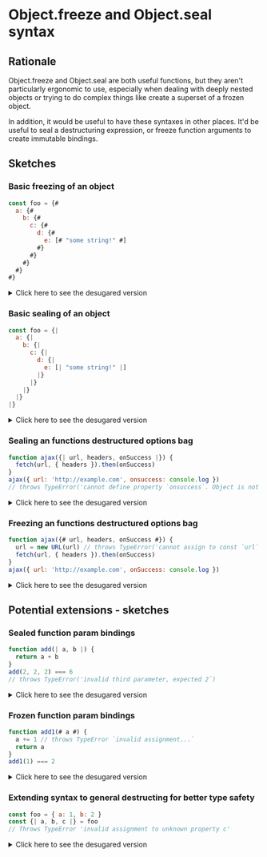 # Object.freeze and Object.seal syntax

## Rationale

Object.freeze and Object.seal are both useful functions, but they aren't particularly ergonomic to use, especially when dealing with deeply nested objects or trying to do complex things like create a superset of a frozen object.

In addition, it would be useful to have these syntaxes in other places. It'd be useful to seal a destructuring expression, or freeze function arguments to create immutable bindings.

## Sketches

### Basic freezing of an object

```js
const foo = {#
  a: {#
    b: {#
      c: {#
        d: {#
          e: [# "some string!" #]
        #}
      #}
    #}
  #}
#}
```

<details><summary>Click here to see the desugared version</summary>

```js
const foo = Object.freeze({
  a: Object.freeze({
    b: Object.freeze({
      c: Object.freeze({
        d: Object.freeze({
          e: Object.freeze([ "some string!" ])
        })
      })
    })
  })
})
```

</details>

### Basic sealing of an object

```js
const foo = {|
  a: {|
    b: {|
      c: {|
        d: {|
          e: [| "some string!" |]
        |}
      |}
    |}
  |}
|}
```

<details><summary>Click here to see the desugared version</summary>

```js
const foo = Object.seal({
  a: Object.seal({
    b: Object.seal({
      c: Object.seal({
        d: Object.seal({
          e: Object.seal(["some string!"])
        })
      })
    })
  })
})
```

</details>


### Sealing an functions destructured options bag

```js
function ajax({| url, headers, onSuccess |}) {
  fetch(url, { headers }).then(onSuccess)
}
ajax({ url: 'http://example.com', onsuccess: console.log })
// throws TypeError('cannot define property `onsuccess`. Object is not extensible')
```

<details><summary>Click here to see the desugared version</summary>

```js
function ajax(_ref1) {
  const _ref2 = Object.seal({ url: undefined, headers: undefined, onSuccess: undefined })
  Object.assign(_ref2, _ref1)
  let url = _ref2.url
  let headers = _ref2.headers
  let onSuccess = _ref2.onSuccess

  fetch(url, { headers }).then(onSuccess)
}
ajax({ url: 'http://example.com', onsuccess: console.log })
// throws TypeError('cannot define property `onsuccess`. Object is not extensible')
```

</details>

### Freezing an functions destructured options bag

```js
function ajax({# url, headers, onSuccess #}) {
  url = new URL(url) // throws TypeError('cannot assign to const `url`')
  fetch(url, { headers }).then(onSuccess)
}
ajax({ url: 'http://example.com', onSuccess: console.log })
```

<details><summary>Click here to see the desugared version</summary>

```js
function ajax(_ref1) {
  const _ref2 = Object.seal({ url: undefined, headers: undefined, onSuccess: undefined }) // seal now, const later
  Object.assign(_ref2, _ref1)
  const url = _ref2.url
  const headers = _ref2.headers
  const onSuccess = _ref2.onSuccess

  url = new URL(url) // throws TypeError('cannot assign to const `url`')
  fetch(url, { headers }).then(onSuccess)
}
ajax({ url: 'http://example.com', onSuccess: console.log })
```

</details>


## Potential extensions - sketches

### Sealed function param bindings

```js
function add(| a, b |) {
  return a + b
}
add(2, 2, 2) === 6
// throws TypeError('invalid third parameter, expected 2`)
```

<details><summary>Click here to see the desugared version</summary>

```js
function add(_1, _2) {
  if (arguments.length > 2) {
    throws TypeError('invalid third parameter, expected 2')
  }
  let a = arguments[0]
  let b = arguments[1]

  return a + b
}
ajax({ 'http://example.com', onsuccess: console.log })
// throws TypeError('cannot define property `onsuccess`. Object is not extensible')
```

</details>

### Frozen function param bindings

```js
function add1(# a #) {
  a += 1 // throws TypeError `invalid assignment...`
  return a
}
add1(1) === 2
```

<details><summary>Click here to see the desugared version</summary>

```js
function add1(_1) {
  if (arguments.length > 1) {
    throws TypeError('invalid second parameter, expected 1')
  }
  const a = arguments[0]

  a += 1 // throws TypeError `invalid assignment...`
  return a
}
ajax({ 'http://example.com', onsuccess: console.log })
// throws TypeError('cannot define property `onsuccess`. Object is not extensible')
```

</details>

### Extending syntax to general destructing for better type safety

```js
const foo = { a: 1, b: 2 }
const {| a, b, c |} = foo
// Throws TypeError 'invalid assignment to unknown property c'
```

<details><summary>Click here to see the desugared version</summary>

```js
const foo = { a: 1, b: 2 }
if (!('a' in foo)) throw new TypeError('invalid assignment to unknown property c')
const a = foo.a
if (!('b' in foo)) throw new TypeError('invalid assignment to unknown property c')
const b = foo.b
if (!('c' in foo)) throw new TypeError('invalid assignment to unknown property c')
const c = foo.c
// Throws TypeError 'invalid assignment to unknown property c'
```

</details>
